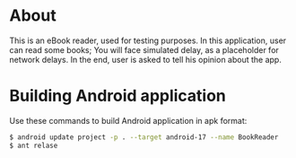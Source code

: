# About
This is an eBook reader, used for testing purposes. In this application, user can read some books; You will face simulated delay, as a placeholder for network delays. In the end, user is asked to tell his opinion about the app.

# Building Android application
Use these commands to build Android application in apk format:

```bash
$ android update project -p . --target android-17 --name BookReader
$ ant relase
```
